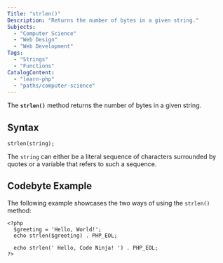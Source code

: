 ```yaml
---
Title: "strlen()"
Description: "Returns the number of bytes in a given string."
Subjects:
  - "Computer Science"
  - "Web Design"
  - "Web Development"
Tags:
  - "Strings"
  - "Functions"
CatalogContent:
  - "learn-php"
  - "paths/computer-science"
---
```


The **`strlen()`** method returns the number of bytes in a given string.

## Syntax

```pseudo
strlen(string);
```

The `string` can either be a literal sequence of characters surrounded by quotes or a variable that refers to such a sequence.

## Codebyte Example

The following example showcases the two ways of using the `strlen()` method:

```codebyte/php
<?php
  $greeting = 'Hello, World!';
  echo strlen($greeting) . PHP_EOL;

  echo strlen(' Hello, Code Ninja! ') . PHP_EOL;
?>
```
